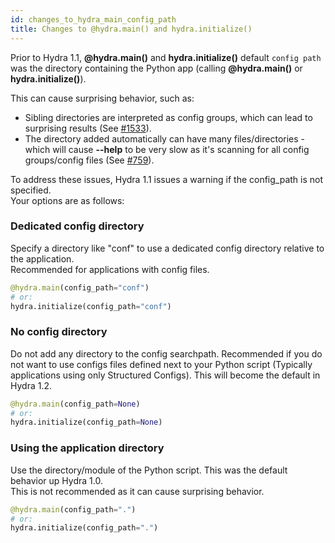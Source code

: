 ```yaml
---
id: changes_to_hydra_main_config_path
title: Changes to @hydra.main() and hydra.initialize()
---
```


Prior to Hydra 1.1, **@hydra.main()** and **hydra.initialize()** default `config path` was the directory containing the Python app (calling **@hydra.main()** or **hydra.initialize()**).

This can cause surprising behavior, such as:
- Sibling directories are interpreted as config groups, which can lead to surprising results (See [#1533](https://github.com/facebookresearch/hydra/issues/1533)).
- The directory added automatically can have many files/directories - which will cause **--help** to be very slow as it's scanning for all config groups/config files (See [#759](https://github.com/facebookresearch/hydra/issues/759)).

To address these issues, Hydra 1.1 issues a warning if the config_path is not specified.  
Your options are as follows:

### Dedicated config directory
Specify a directory like "conf" to use a dedicated config directory relative to the application.  
Recommended for applications with config files.
```python
@hydra.main(config_path="conf")
# or:
hydra.initialize(config_path="conf")
```

### No config directory
Do not add any directory to the config searchpath.
Recommended if you do not want to use configs files defined next to your Python script (Typically applications using only Structured Configs).
This will become the default in Hydra 1.2.
```python
@hydra.main(config_path=None)
# or:
hydra.initialize(config_path=None)
```

### Using the application directory
Use the directory/module of the Python script.
This was the default behavior up Hydra 1.0.  
This is not recommended as it can cause surprising behavior.

```python
@hydra.main(config_path=".")
# or:
hydra.initialize(config_path=".")
```
